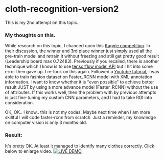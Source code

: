 # cloth-recognition-version2
This is my 2nd attempt on this topic.

### My thoughts on this.
While research on this topic, I chanced upon this [Kaggle competition](https://www.kaggle.com/c/imaterialist-challenge-fashion-2018). In their discussion, the winner and 3rd place winner just simply used all the pre-train model and retrain it without freezing and still get pretty good result (Leadership board max 0.72483). 
Previously if you recalled, there is another technique which I know is to use [tensorflow model API](https://github.com/tensorflow/models) but I hit into some error then gave up. I re-look on this again. Followed a [Youtube tutorial](https://www.youtube.com/watch?v=Rgpfk6eYxJA), I was able to train fashion dataset on Faster_RCNN model with XML annotation information. I want to know whether it is "even possible" to achieve better result JUST by using a more advance model (Faster_RCNN) without the use of attributes. If this works well, then the problem with by previous attempts is just fine-tuning my custom CNN parameters, and I had to take ROI into consideration. 

OK, OK.. I know.. this is not my codes. Maybe next time when I am more skillful I will code faster-rcnn from scratch. Just a reminder, my knowledge on computer vision is only 3 months old.

### Result:
It's pretty OK. At least it managed to identify many clothes correctly. Click below to enlarge video.
[![LIVE DEMO](https://github.com/noelcodes/cloth-recognition-version2/blob/master/ezgif.com-video-to-gif%20(3).gif)](https://youtu.be/bHOmGZ0q58o)


